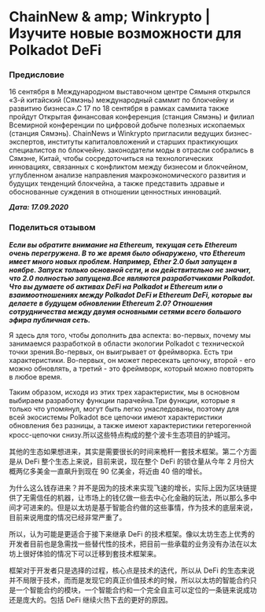 # ChainNew & amp; Winkrypto | Изучите новые возможности для Polkadot DeFi

### Предисловие
16 сентября в Международном выставочном центре Сямыня открылся «3-й китайский (Сямэнь) международный саммит по блокчейну и развитию бизнеса».С 17 по 18 сентября в рамках саммита также пройдут Открытая финансовая конференция (станция Сямэнь) и филиал Всемирной конференции по цифровой добыче полезных ископаемых (станция Сямэнь). ChainNews и Winkrypto пригласили ведущих бизнес-экспертов, институты капиталовложений и старших практикующих специалистов по блокчейну. законодатели моды в отрасли собрались в Сямэне, Китай, чтобы сосредоточиться на технологических инновациях, связанных с конфликтом между бизнесом и блокчейном, углубленном анализе направления макроэкономического развития и будущих тенденций блокчейна, а также представить здравые и обоснованные суждения в отношении ценностных инноваций.

***Дата: 17.09.2020***

### Поделиться отзывом

***Если вы обратите внимание на Ethereum, текущая сеть Ethereum очень перегружена. В то же время было обнаружено, что Ethereum имеет много новых проблем. Например, Ether 2.0 был запущен в ноябре. Запуск только основной сети, и он действительно не значит, что 2.0 полностью запущена.Все являются разработчиками Polkadot. Что вы думаете об активах DeFi на Polkadot и Ethereum или о взаимоотношениях между Polkadot DeFi и Ethereum DeFi, которые вы делаете в будущем обновлении Ethereum 2.0? Отношения сотрудничества между двумя основными сетями всего большого эфира публичная сеть.***

Я здесь для того, чтобы дополнить два аспекта: во-первых, почему мы занимаемся разработкой в ​​области экологии Polkadot с технической точки зрения.Во-первых, он выигрывает от фреймворка. Есть три характеристики. Во-первых, он может пересекать цепочку, второй - его можно обновлять, а третий - это фреймворк, который можно повторять в любое время.

Таким образом, исходя из этих трех характеристик, мы в основном выбираем разработку функции парачейна.Три функции, которые я только что упомянул, могут быть легко унаследованы, поэтому для всей экосистемы Polkadot все цепочки имеют характеристики обновления без разницы, а также имеют характеристики гетерогенной кросс-цепочки снизу.所以这些特点构成的整个波卡生态项目的护城河。

其他的生态如果想进来，其实是需要很长的时间来桅杆一套技术框架。第二个方面是从 DeFi 整个生态上来说，目前来说，现在整个 DeFi 的锁仓量从今年 2 月份大概两亿多美金一直飙升到现在 90 亿美金，将近由 40 倍的增长。

为什么这么钱存进来？并不是因为的技术来实现飞速的增长，实际上因为区块链提供了无需信任的机器，让市场上的钱亿做一些去中心化金融的玩法，所以那么多中间才可进来的。但是以太坊是基于智能合约做的这些事情，作为技术的底层来说，目前来说用度的情况已经非常严重了。

所以，认为可能是更适合于接下来继承 DeFi 的技术框架。像以太坊生态上优秀的开发者目前也是急需找一些替代性的技术，把目前一些承载的业务没有办法在以太坊上很好体验的情况下可以迁移到套技术框架来。

框架对于开发者只是选择的过程，核心点是技术的迭代，所以从 DeFi 的生态来说并不局限于技术，而而是发现它的真正价值技术的时候，所以以太坊的智能合约只是一个智能合约的模块，一个智能合约和一个完全自主可以定位的一条链来说成功还是庞大的。包括 DeFi 继续火热下去的更好的原因。

